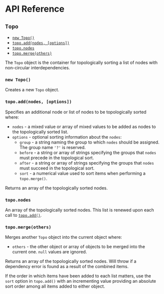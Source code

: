 # API Reference

## `Topo`

- [`new Topo()`](#new-topo)
- [`topo.add(nodes, [options])`](#topoaddnodes-options)
- [`topo.nodes`](#toponodes)
- [`topo.merge(others)`](#topomergeothers)

The `Topo` object is the container for topologically sorting a list of nodes with non-circular interdependencies.

### `new Topo()`
Creates a new `Topo` object.

### `topo.add(nodes, [options])`
Specifies an additional node or list of nodes to be topologically sorted where:
  - `nodes` - a mixed value or array of mixed values to be added as nodes to the topologically sorted list.
  - `options` - optional sorting information about the `nodes`:
    - `group` - a string naming the group to which `nodes` should be assigned.  The group name `'?'` is reserved.
    - `before` - a string or array of strings specifying the groups that `nodes` must precede in the topological sort.
    - `after` - a string or array of strings specifying the groups that `nodes` must succeed in the topological sort.
    - `sort` - a numerical value used to sort items when performing a `topo.merge()`.

Returns an array of the topologically sorted nodes.

### `topo.nodes`
An array of the topologically sorted nodes.  This list is renewed upon each call to [`topo.add()`](#topoaddnodes-options).

### `topo.merge(others)`
Merges another `Topo` object into the current object where:
- `others` - the other object or array of objects to be merged into the current one. `null`
  values are ignored.

Returns an array of the topologically sorted nodes. Will throw if a dependency error is found as a result of the
combined items.

If the order in which items have been added to each list matters, use the `sort` option in `topo.add()` with an incrementing
value providing an absolute sort order among all items added to either object.